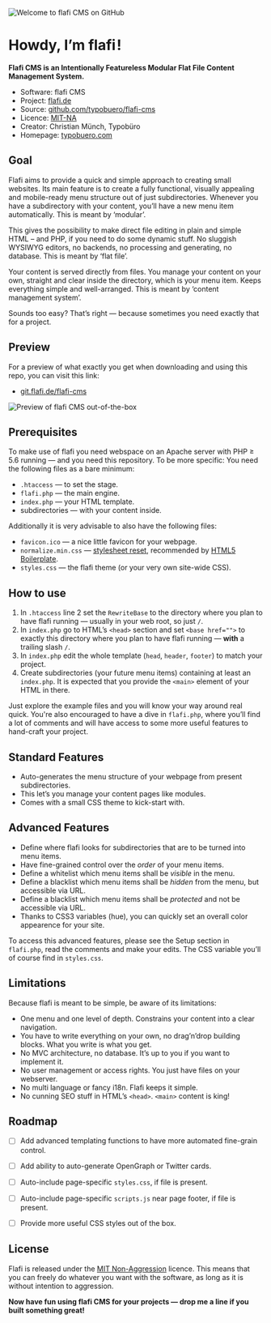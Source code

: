 ![Welcome to flafi CMS on GitHub](https://git.flafi.de/readme-welcome.jpg "Welcome to the flafi repo!")

# Howdy, I’m flafi !

**Flafi CMS is an Intentionally Featureless Modular Flat File Content Management System.**

* Software: flafi CMS
* Project: [flafi.de](https://flafi.de/)
* Source: [github.com/typobuero/flafi-cms](https://github.com/typobuero/flafi-cms/)
* Licence: [MIT-NA](https://github.com/typobuero/flafi-cms/blob/main/LICENCE.txt)
* Creator: Christian Münch, Typobüro
* Homepage: [typobuero.com](https://typobuero.com/)


## Goal

Flafi aims to provide a quick and simple approach to creating small websites. Its main feature is to create a fully functional, visually appealing and mobile-ready menu structure out of just subdirectories. Whenever you have a subdirectory with your content, you’ll have a new menu item automatically. This is meant by ‘modular’.

This gives the possibility to make direct file editing in plain and simple HTML – and PHP, if you need to do some dynamic stuff. No sluggish WYSIWYG editors, no backends, no processing and generating, no database. This is meant by ‘flat file’.

Your content is served directly from files. You manage your content on your own, straight and clear inside the directory, which is your menu item. Keeps everything simple and well-arranged. This is meant by ‘content management system’.

Sounds too easy? That’s right ― because sometimes you need exactly that for a project.

## Preview

For a preview of what exactly you get when downloading and using this repo, you can visit this link:

* [git.flafi.de/flafi-cms](https://git.flafi.de/flafi-cms/)

![Preview of flafi CMS out-of-the-box](https://git.flafi.de/readme-preview-gitflafide.png "Preview of flafi CMS")

## Prerequisites

To make use of flafi you need webspace on an Apache server with PHP ≥ 5.6 running — and you need this repository. To be more specific: You need the following files as a bare minimum:

- `.htaccess` ― to set the stage.
- `flafi.php` — the main engine.
- `index.php` ― your HTML template.
- subdirectories ― with your content inside.

Additionally it is very advisable to also have the following files:

- `favicon.ico` ― a nice little favicon for your webpage.
- `normalize.min.css` ― [stylesheet reset](https://github.com/necolas/normalize.css), recommended by [HTML5 Boilerplate](https://github.com/h5bp/html5-boilerplate).
- `styles.css` — the flafi theme (or your very own site-wide CSS).


## How to use

1. In `.htaccess` line 2 set the `RewriteBase` to the directory where you plan to have flafi running — usually in your web root, so just `/`.
2. In `index.php` go to HTML’s `<head>` section and set `<base href="">` to exactly this directory where you plan to have flafi running ― **with** a trailing slash `/`.
3. In `index.php` edit the whole template (`head`, `header`, `footer`) to match your project.
4. Create subdirectories (your future menu items) containing at least an `index.php`. It is expected that you provide the `<main>` element of your HTML in there.

Just explore the example files and you will know your way around real quick. You're also encouraged to have a dive in `flafi.php`, where you’ll find a lot of comments and will have access to some more useful features to hand-craft your project.


## Standard Features

* Auto-generates the menu structure of your webpage from present subdirectories.
* This let’s you manage your content pages like modules.
* Comes with a small CSS theme to kick-start with.


## Advanced Features

* Define where flafi looks for subdirectories that are to be turned into menu items.
* Have fine-grained control over the *order* of your menu items.
* Define a whitelist which menu items shall be *visible* in the menu.
* Define a blacklist which menu items shall be *hidden* from the menu, but accessible via URL.
* Define a blacklist which menu items shall be *protected* and not be accessible via URL.
* Thanks to CSS3 variables (hue), you can quickly set an overall color appearence for your site.

To access this advanced features, please see the Setup section in `flafi.php`, read the comments and make your edits. The CSS variable you’ll of course find in `styles.css`.


## Limitations

Because flafi is meant to be simple, be aware of its limitations:

* One menu and one level of depth. Constrains your content into a clear navigation.
* You have to write everything on your own, no drag’n’drop building blocks. What you write is what you get.
* No MVC architecture, no database. It’s up to you if you want to implement it.
* No user management or access rights. You just have files on your webserver.
* No multi language or fancy i18n. Flafi keeps it simple.
* No cunning SEO stuff in HTML’s `<head>`. `<main>` content is king!

## Roadmap

* [ ] Add advanced templating functions to have more automated fine-grain control.
* [ ] Add ability to auto-generate OpenGraph or Twitter cards.
* [ ] Auto-include page-specific `styles.css`, if file is present.
* [ ] Auto-include page-specific `scripts.js` near page footer, if file is present.
* [ ] Provide more useful CSS styles out of the box.


## License

Flafi is released under the [MIT Non-Aggression](https://github.com/typobuero/flafi-cms/blob/main/LICENCE.txt) licence. This means that you can freely do whatever you want with the software, as long as it is without intention to aggression.


**Now have fun using flafi CMS for your projects — drop me a line if you built something great!**